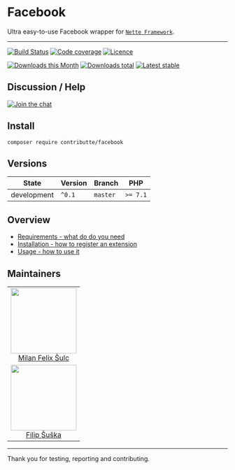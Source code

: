 # Facebook

Ultra easy-to-use Facebook wrapper for [`Nette Framework`](https://github.com/nette/).

-----

[![Build Status](https://img.shields.io/travis/contributte/facebook.svg?style=flat-square)](https://travis-ci.org/contributte/facebook)
[![Code coverage](https://img.shields.io/coveralls/contributte/facebook.svg?style=flat-square)](https://coveralls.io/r/contributte/facebook)
[![Licence](https://img.shields.io/packagist/l/contributte/facebook.svg?style=flat-square)](https://packagist.org/packages/contributte/facebook)

[![Downloads this Month](https://img.shields.io/packagist/dm/contributte/facebook.svg?style=flat-square)](https://packagist.org/packages/contributte/facebook)
[![Downloads total](https://img.shields.io/packagist/dt/contributte/facebook.svg?style=flat-square)](https://packagist.org/packages/contributte/facebook)
[![Latest stable](https://img.shields.io/packagist/v/contributte/facebook.svg?style=flat-square)](https://packagist.org/packages/contributte/facebook)

## Discussion / Help

[![Join the chat](https://img.shields.io/gitter/room/contributte/contributte.svg?style=flat-square)](http://bit.ly/ctteg)

## Install

```
composer require contributte/facebook
```

## Versions

| State       | Version | Branch   | PHP      |
|-------------|---------|----------|----------|
| development | `^0.1`  | `master` | `>= 7.1` |

## Overview

- [Requirements - what do do you need](https://github.com/contributte/facebook/blob/master/.docs/README.md#requirements)
- [Installation - how to register an extension](https://github.com/contributte/facebook/blob/master/.docs/README.md#Installation)
- [Usage - how to use it](https://github.com/contributte/facebook/blob/master/.docs/README.md#usage)

## Maintainers

<table>
  <tbody>
    <tr>
      <td align="center">
        <a href="https://github.com/f3l1x">
            <img width="150" height="150" src="https://avatars2.githubusercontent.com/u/538058?v=3&s=150">
        </a>
        </br>
        <a href="https://github.com/f3l1x">Milan Felix Šulc</a>
      </td>
    </tr>
    <tr>
      <td align="center">
        <a href="https://github.com/Vody105">
            <img width="150" height="150" src="https://avatars2.githubusercontent.com/u/22433893?v=3&s=150">
        </a>
        </br>
        <a href="https://github.com/Vody105">Filip Šuška</a>
      </td>
    </tr>
  <tbody>
</table>

-----

Thank you for testing, reporting and contributing.
